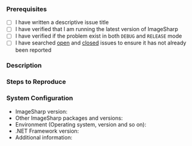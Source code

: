 ### Prerequisites

- [ ] I have written a descriptive issue title
- [ ] I have verified that I am running the latest version of ImageSharp
- [ ] I have verified if the problem exist in both `DEBUG` and `RELEASE` mode
- [ ] I have searched [open](https://github.com/JimBobSquarePants/ImageSharp/issuess) and [closed](https://github.com/JimBobSquarePants/ImageSharp/issues?q=is%3Aissue+is%3Aclosed) issues to ensure it has not already been reported

### Description
<!-- A description of the bug or feature -->

### Steps to Reproduce
<!-- List of steps, sample code, failing test or link to a project that reproduces the behavior -->

### System Configuration
<!-- Tell us about the environment where you are experiencing the bug -->

- ImageSharp version:
- Other ImageSharp packages and versions:
- Environment (Operating system, version and so on):
- .NET Framework version:
- Additional information:

<!-- Thanks for reporting the issue to ImageSharp! -->
